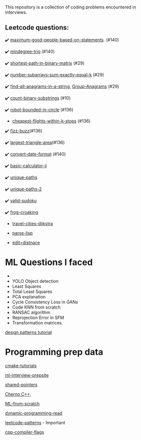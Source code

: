 This repository is a collection of coding problems encountered in interviews.



## Leetcode questions:

:heavy_check_mark: [maximum-good-people-based-on-statements](https://leetcode.com/problems/maximum-good-people-based-on-statements/). (#140) 

:heavy_check_mark: [mindegree-trio](https://leetcode.com/problems/minimum-degree-of-a-connected-trio-in-a-graph/) (#140) 

:heavy_check_mark: [shortest-path-in-binary-matrix](https://leetcode.com/problems/shortest-path-in-binary-matrix/) (#29) 
 
:heavy_check_mark: [number-subarrays-sum-exactly-equal-k](https://www.geeksforgeeks.org/number-subarrays-sum-exactly-equal-k/) (#29) 
 
:heavy_check_mark:  [find-all-anagrams-in-a-string](https://leetcode.com/problems/find-all-anagrams-in-a-string/), [Group-Anagrams](https://leetcode.com/problems/group-anagrams/) (#29)

:heavy_check_mark: [count-binary-substrings](https://leetcode.com/problems/count-binary-substrings/) (#10) 

:heavy_check_mark: [robot-bounded-in-circle](https://leetcode.com/problems/robot-bounded-in-circle/) (#136)
 
- [cheapest-flights-within-k-stops](https://leetcode.com/problems/cheapest-flights-within-k-stops/) (#136)

:heavy_check_mark: [fizz-buzz](https://leetcode.com/problems/fizz-buzz/)(#136)

:heavy_check_mark: [largest-triangle-area](https://leetcode.com/problems/largest-triangle-area/)(#136) 

:heavy_check_mark: [convert-date-format](https://leetcode.com/problems/reformat-date/) (#140) 

:heavy_check_mark: [basic-calculator-ii](https://leetcode.com/problems/basic-calculator-ii/)

:heavy_check_mark: [unique-paths](https://leetcode.com/problems/unique-paths/)

:heavy_check_mark: [unique-paths-2](https://leetcode.com/problems/unique-paths-ii/)

:heavy_check_mark: [valid-sudoku](https://leetcode.com/problems/valid-sudoku/)

:heavy_check_mark: [frog-croaking](https://leetcode.com/problems/minimum-number-of-frogs-croaking/)

- [travel-cities-dijkstra](https://leetcode.com/playground/4GDtKEBA)

- [parse-lisp](https://leetcode.com/problems/parse-lisp-expression/discuss/1492834/C%2B%2B-solution-using-stack)

- [edit=distnace](https://leetcode.com/problems/edit-distance/)



# ML Questions I faced
 - 
 - YOLO Object detection
 - Least Squares 
 - Total Least Squares
 - PCA explanation
 - Cycle Consistency Loss in GANs
 - Code KNN from scratch
 - RANSAC algorithm
 - Reprojection Error in SFM
 - Transformation matrices.

[design patterns tutorial](https://www.youtube.com/playlist?list=PL_xlJum5pRdD_TEiWf9jK4Ozzg8VJyDSe)
# Programming prep data
[cmake-tutorials](https://www.youtube.com/playlist?list=PLalVdRk2RC6o5GHu618ARWh0VO0bFlif4)

[ml-interview-prepsite](https://www.mle-interviews.com/)

[shared-pointers](https://medium.com/analytics-vidhya/c-shared-ptr-and-how-to-write-your-own-d0d385c118ad)

[Cherno C++](https://www.youtube.com/watch?v=4fJBrditnJU&list=PLlrATfBNZ98dudnM48yfGUldqGD0S4FFb&index=33),

[ML-from-scratch](https://www.youtube.com/watch?v=ngLyX54e1LU&list=PLqnslRFeH2Upcrywf-u2etjdxxkL8nl7E)

[dynamic-programming-read](https://www.topcoder.com/thrive/articles/Dynamic%20Programming:%20From%20Novice%20to%20Advanced)

[leetcode-patterns](https://leetcode.com/discuss/general-discussion/665604/Important-and-Useful-links-from-all-over-the-LeetCode) - Important

[cpp-compiler-flags](https://www.hpc2n.umu.se/documentation/compilers/flags)
